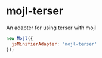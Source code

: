 # mojl-terser

An adapter for using terser with mojl

```javascript
new Mojl({
  jsMinifierAdapter: 'mojl-terser'
});
```
